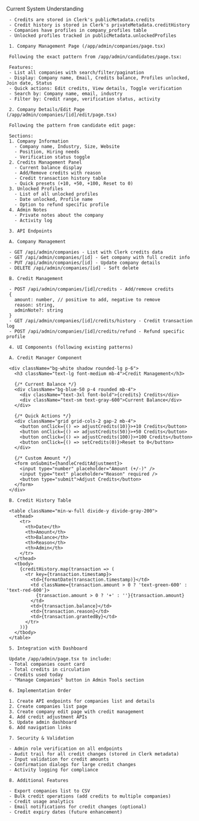 Current System Understanding

     - Credits are stored in Clerk's publicMetadata.credits
     - Credit history is stored in Clerk's privateMetadata.creditHistory
     - Companies have profiles in company_profiles table
     - Unlocked profiles tracked in publicMetadata.unlockedProfiles

     1. Company Management Page (/app/admin/companies/page.tsx)

     Following the exact pattern from /app/admin/candidates/page.tsx:

     Features:
     - List all companies with search/filter/pagination
     - Display: Company name, Email, Credits balance, Profiles unlocked, Join date, Status
     - Quick actions: Edit credits, View details, Toggle verification
     - Search by: Company name, email, industry
     - Filter by: Credit range, verification status, activity

     2. Company Details/Edit Page (/app/admin/companies/[id]/edit/page.tsx)

     Following the pattern from candidate edit page:

     Sections:
     1. Company Information
       - Company name, Industry, Size, Website
       - Position, Hiring needs
       - Verification status toggle
     2. Credits Management Panel
       - Current balance display
       - Add/Remove credits with reason
       - Credit transaction history table
       - Quick presets (+10, +50, +100, Reset to 0)
     3. Unlocked Profiles
       - List of all unlocked profiles
       - Date unlocked, Profile name
       - Option to refund specific profile
     4. Admin Notes
       - Private notes about the company
       - Activity log

     3. API Endpoints

     A. Company Management

     - GET /api/admin/companies - List with Clerk credits data
     - GET /api/admin/companies/[id] - Get company with full credit info
     - PUT /api/admin/companies/[id] - Update company details
     - DELETE /api/admin/companies/[id] - Soft delete

     B. Credit Management

     - POST /api/admin/companies/[id]/credits - Add/remove credits
     {
       amount: number, // positive to add, negative to remove
       reason: string,
       adminNote?: string
     }
     - GET /api/admin/companies/[id]/credits/history - Credit transaction log
     - POST /api/admin/companies/[id]/credits/refund - Refund specific profile

     4. UI Components (following existing patterns)

     A. Credit Manager Component

     <div className="bg-white shadow rounded-lg p-6">
       <h3 className="text-lg font-medium mb-4">Credit Management</h3>
       
       {/* Current Balance */}
       <div className="bg-blue-50 p-4 rounded mb-4">
         <div className="text-3xl font-bold">{credits} Credits</div>
         <div className="text-sm text-gray-600">Current Balance</div>
       </div>
       
       {/* Quick Actions */}
       <div className="grid grid-cols-2 gap-2 mb-4">
         <button onClick={() => adjustCredits(10)}>+10 Credits</button>
         <button onClick={() => adjustCredits(50)}>+50 Credits</button>
         <button onClick={() => adjustCredits(100)}>+100 Credits</button>
         <button onClick={() => setCredits(0)}>Reset to 0</button>
       </div>
       
       {/* Custom Amount */}
       <form onSubmit={handleCreditAdjustment}>
         <input type="number" placeholder="Amount (+/-)" />
         <input type="text" placeholder="Reason" required />
         <button type="submit">Adjust Credits</button>
       </form>
     </div>

     B. Credit History Table

     <table className="min-w-full divide-y divide-gray-200">
       <thead>
         <tr>
           <th>Date</th>
           <th>Amount</th>
           <th>Balance</th>
           <th>Reason</th>
           <th>Admin</th>
         </tr>
       </thead>
       <tbody>
         {creditHistory.map(transaction => (
           <tr key={transaction.timestamp}>
             <td>{formatDate(transaction.timestamp)}</td>
             <td className={transaction.amount > 0 ? 'text-green-600' : 'text-red-600'}>
               {transaction.amount > 0 ? '+' : ''}{transaction.amount}
             </td>
             <td>{transaction.balance}</td>
             <td>{transaction.reason}</td>
             <td>{transaction.grantedBy}</td>
           </tr>
         ))}
       </tbody>
     </table>

     5. Integration with Dashboard

     Update /app/admin/page.tsx to include:
     - Total companies count card
     - Total credits in circulation
     - Credits used today
     - "Manage Companies" button in Admin Tools section

     6. Implementation Order

     1. Create API endpoints for companies list and details
     2. Create companies list page
     3. Create company edit page with credit management
     4. Add credit adjustment APIs
     5. Update admin dashboard
     6. Add navigation links

     7. Security & Validation

     - Admin role verification on all endpoints
     - Audit trail for all credit changes (stored in Clerk metadata)
     - Input validation for credit amounts
     - Confirmation dialogs for large credit changes
     - Activity logging for compliance

     8. Additional Features

     - Export companies list to CSV
     - Bulk credit operations (add credits to multiple companies)
     - Credit usage analytics
     - Email notifications for credit changes (optional)
     - Credit expiry dates (future enhancement)